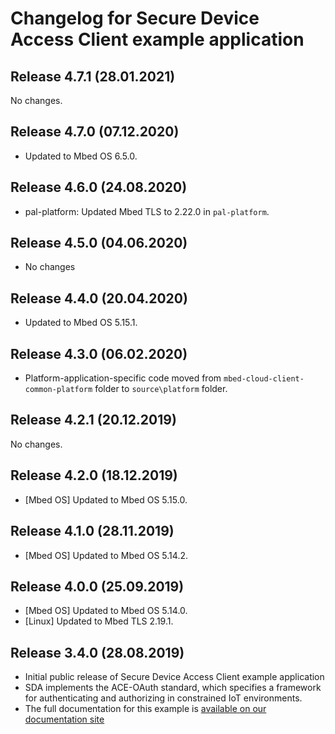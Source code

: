 # Changelog for Secure Device Access Client example application

## Release 4.7.1 (28.01.2021)

No changes.

## Release 4.7.0 (07.12.2020)

* Updated to Mbed OS 6.5.0.

## Release 4.6.0 (24.08.2020)

* pal-platform: Updated Mbed TLS to 2.22.0 in `pal-platform`.

## Release 4.5.0 (04.06.2020)

* No changes

## Release 4.4.0 (20.04.2020)

* Updated to Mbed OS 5.15.1.

## Release 4.3.0 (06.02.2020)

* Platform-application-specific code moved from `mbed-cloud-client-common-platform` folder to `source\platform` folder.

## Release 4.2.1 (20.12.2019)

No changes.

## Release 4.2.0 (18.12.2019)

* [Mbed OS] Updated to Mbed OS 5.15.0.

## Release 4.1.0 (28.11.2019) 

* [Mbed OS] Updated to Mbed OS 5.14.2.

## Release 4.0.0 (25.09.2019)

* [Mbed OS] Updated to Mbed OS 5.14.0.
* [Linux] Updated to Mbed TLS 2.19.1. 

## Release 3.4.0 (28.08.2019)

* Initial public release of Secure Device Access Client example application
* SDA implements the ACE-OAuth standard, which specifies a framework for authenticating and authorizing in constrained IoT environments.
* The full documentation for this example is [available on our documentation site](https://www.pelion.com/docs/device-management/current/device-management/tutorial-sda-demo.html)

